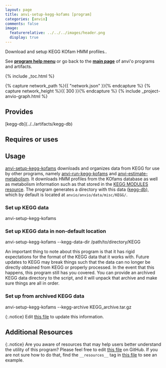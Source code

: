 ```yaml
---
layout: page
title: anvi-setup-kegg-kofams [program]
categories: [anvio]
comments: false
image:
  featurerelative: ../../../images/header.png
  display: true
---
```


Download and setup KEGG KOfam HMM profiles..

See **[program help menu](../../../vignette#anvi-setup-kegg-kofams)** or go back to the **[main page](../../)** of anvi'o programs and artifacts.


{% include _toc.html %}
<div id="svg" class="subnetwork"></div>
{% capture network_path %}{{ "network.json" }}{% endcapture %}
{% capture network_height %}{{ 300 }}{% endcapture %}
{% include _project-anvio-graph.html %}


## Provides

<p style="text-align: left" markdown="1"><span class="artifact-p">[kegg-db](../../artifacts/kegg-db)</span></p>

## Requires or uses

<p style="text-align: left" markdown="1"></p>

## Usage


<span class="artifact-n">[anvi-setup-kegg-kofams](/software/anvio/help/programs/anvi-setup-kegg-kofams)</span> downloads and organizes data from KEGG for use by other programs, namely <span class="artifact-n">[anvi-run-kegg-kofams](/software/anvio/help/programs/anvi-run-kegg-kofams)</span> and <span class="artifact-n">[anvi-estimate-metabolism](/software/anvio/help/programs/anvi-estimate-metabolism)</span>. It downloads HMM profiles from the KOfams database as well as metabolism information such as that stored in the [KEGG MODULES resource](https://www.genome.jp/kegg/module.html). The program generates a directory with this data (<span class="artifact-n">[kegg-db](/software/anvio/help/artifacts/kegg-db)</span>), which by default is located at `anvio/anvio/data/misc/KEGG/`.

### Set up KEGG data

<div class="codeblock" markdown="1">
anvi&#45;setup&#45;kegg&#45;kofams
</div>

### Set up KEGG data in non-default location

<div class="codeblock" markdown="1">
anvi&#45;setup&#45;kegg&#45;kofams &#45;&#45;kegg&#45;data&#45;dir /path/to/directory/KEGG
</div>

An important thing to note about this program is that it has rigid expectations for the format of the KEGG data that it works with. Future updates to KEGG may break things such that the data can no longer be directly obtained from KEGG or properly processed. In the event that this happens, this program still has you covered. You can provide an archived KEGG data directory to the script, and it will unpack that archive and make sure things are all in order.

### Set up from archived KEGG data

<div class="codeblock" markdown="1">
anvi&#45;setup&#45;kegg&#45;kofams &#45;&#45;kegg&#45;archive KEGG_archive.tar.gz
</div>


{:.notice}
Edit [this file](https://github.com/merenlab/anvio/tree/master/anvio/docs/programs/anvi-setup-kegg-kofams.md) to update this information.


## Additional Resources



{:.notice}
Are you aware of resources that may help users better understand the utility of this program? Please feel free to edit [this file](https://github.com/merenlab/anvio/tree/master/bin/anvi-setup-kegg-kofams) on GitHub. If you are not sure how to do that, find the `__resources__` tag in [this file](https://github.com/merenlab/anvio/blob/master/bin/anvi-interactive) to see an example.

